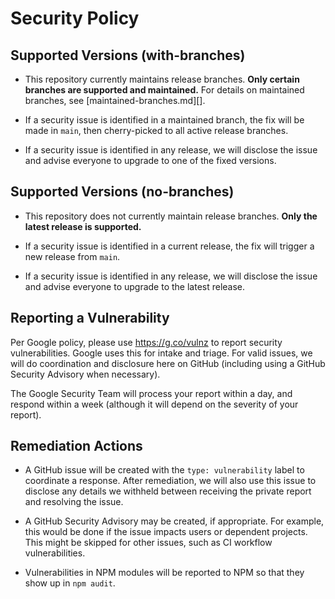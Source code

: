 # Security Policy

## Supported Versions (with-branches)

 * This repository currently maintains release branches.  **Only certain branches are supported and maintained.**  For details on maintained branches, see [maintained-branches.md][].

 * If a security issue is identified in a maintained branch, the fix will be made in `main`, then cherry-picked to all active release branches.

 * If a security issue is identified in any release, we will disclose the issue and advise everyone to upgrade to one of the fixed versions.


## Supported Versions (no-branches)

 * This repository does not currently maintain release branches.  **Only the latest release is supported.**

 * If a security issue is identified in a current release, the fix will trigger a new release from `main`.

 * If a security issue is identified in any release, we will disclose the issue and advise everyone to upgrade to the latest release.


## Reporting a Vulnerability

Per Google policy, please use https://g.co/vulnz to report security vulnerabilities.  Google uses this for intake and triage.  For valid issues, we will do coordination and disclosure here on GitHub (including using a GitHub Security Advisory when necessary).

The Google Security Team will process your report within a day, and respond within a week (although it will depend on the severity of your report).


## Remediation Actions

 * A GitHub issue will be created with the `type: vulnerability` label to coordinate a response.  After remediation, we will also use this issue to disclose any details we withheld between receiving the private report and resolving the issue.

 * A GitHub Security Advisory may be created, if appropriate.  For example, this would be done if the issue impacts users or dependent projects.  This might be skipped for other issues, such as CI workflow vulnerabilities.

 * Vulnerabilities in NPM modules will be reported to NPM so that they show up in `npm audit`.

